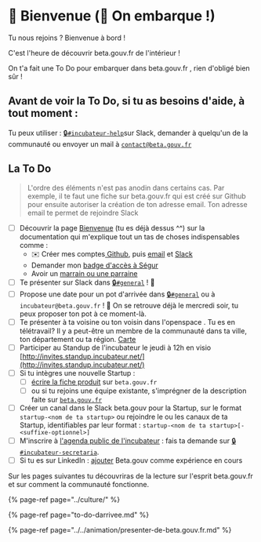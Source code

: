 # 👋 Bienvenue \(🛫 On embarque !\)

Tu nous rejoins ? Bienvenue à bord !

C'est l'heure de découvrir beta.gouv.fr de l'intérieur !

On t'a fait une To Do pour embarquer dans beta.gouv.fr , rien d'obligé bien sûr !

## Avant de voir la To Do, si tu as besoins d'aide, à tout moment :

Tu peux utiliser : [🔒`#incubateur-help`](https://startups-detat.slack.com/messages/incubateur-help)sur Slack, demander à quelqu'un de la communauté ou envoyer un mail à [`contact@beta.gouv.fr`](mailto:contact@beta.gouv.Fr)

## La To Do

> L'ordre des éléments n'est pas anodin dans certains cas. Par exemple, il te faut une fiche sur beta.gouv.fr qui est créé sur Github pour ensuite autoriser la création de ton adresse email. Ton adresse email te permet de rejoindre Slack

* [ ] Découvrir la page [Bienvenue](./) \(tu es déjà dessus ^^\) sur la documentation qui m'explique tout un tas de choses indispensables comme :
  * ✉️ Créer mes comptes[ Github](../../outils/github/), puis  [email](../../outils/emails.md) et [Slack](../../outils/slack.md)
  * Demander mon [badge d'accès à Ségur](../../dinum/locaux/badge-pour-travailler-a-segur.md) 
  * Avoir un [marrain ou une parraine](marrainage.md)
* [ ] Te présenter sur Slack dans [🔒`#general`](https://startups-detat.slack.com/messages/general) ! 👋
* [ ] Propose une date pour un pot d'arrivée dans [🔒`#general`](https://startups-detat.slack.com/messages/general) ou à `incubateur@beta.gouv.fr` ! 🍺 On se retrouve déjà le mercredi soir, tu peux proposer ton pot à ce moment-là.
* [ ] Te présenter à ta voisine ou ton voisin dans l'openspace . Tu es en télétravail? Il y a peut-être un membre de la communauté dans ta ville, ton département ou ta région. [Carte](https://doc.incubateur.net/communaute/dinum/locaux/ou-travailler#beta-gouv-fr-en-dehors-de-paris) 
* [ ] Participer au Standup de l'incubateur le jeudi à 12h en visio [http://invites.standup.incubateur.net/](http://invites.standup.incubateur.net/)
* [ ] Si tu intègres une nouvelle Startup :
  * [ ] [écrire la fiche produit](https://github.com/betagouv/beta.gouv.fr/blob/master/CONTRIBUTING.md#ajouter-une-startup) sur `beta.gouv.fr` 
  * [ ] ou si tu rejoins une équipe existante, s'imprégner de la description faite sur [`beta.gouv.fr`](https://beta.gouv.fr/startups)
* [ ] Créer un canal dans le Slack beta.gouv pour la Startup, sur le format `startup-<nom de ta startup>` ou rejoindre le ou les canaux de ta Startup, identifiables par leur format : `startup-<nom de ta startup>[-<suffixe-optionnel>]`
* [ ] M'inscrire à [l'agenda public de l'incubateur](https://calendar.google.com/calendar/embed?src=0ieonqap1r5jeal5ugeuhoovlg%40group.calendar.google.com&ctz=Europe/Paris) : fais ta demande sur [🔒`#incubateur-secretaria`](https://startups-detat.slack.com/messages/secretaria).
* [ ] Si tu es sur LinkedIn : [ajouter](https://www.dropbox.com/s/p6r3qlu5kt5mypg/%20LinkedIn_beta.gif?dl=0) Beta.gouv comme  expérience en cours 

Sur les pages suivantes tu découvriras de la lecture sur l'esprit beta.gouv.fr et sur comment la communauté fonctionne.

{% page-ref page="../culture/" %}

{% page-ref page="to-do-darrivee.md" %}

{% page-ref page="../../animation/presenter-de-beta.gouv.fr.md" %}

